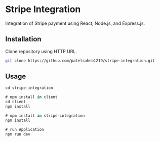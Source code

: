 # Stripe Integration

Integration of Stripe payment using React, Node.js, and Express.js.

## Installation

Clone repository using HTTP URL.

```bash
git clone https://github.com/patelsaheb1219/stripe-integration.git
```

## Usage

```javascript
cd stripe-integration

# npm install in client
cd client
npm install

# npm install in stripe-integration
npm install

# run Application
npm run dev
```